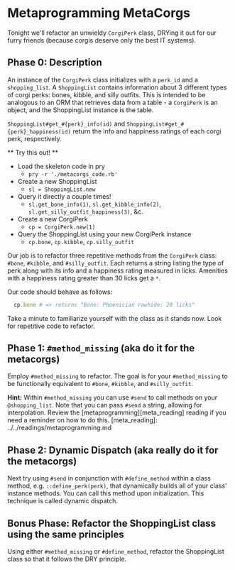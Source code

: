 # Metaprogramming MetaCorgs

Tonight we'll refactor an unwieldy `CorgiPerk` class, DRYing it out for our furry friends (because corgis deserve only the best IT systems).

## Phase 0: Description

An instance of the `CorgiPerk` class initializes with a `perk_id` and a `shopping_list`. A `ShoppingList` contains information about 3 different types of corgi perks: bones, kibble, and silly outfits. This is intended to be analogous to an ORM that retrieves data from a table - a `CorgiPerk` is an object, and the ShoppingList instance is the table.

`ShoppingList#get_#{perk}_info(id)` and `ShoppingList#get_#{perk}_happiness(id)` return the info and happiness ratings of each corgi perk, respectively.

** Try this out! **
+ Load the skeleton code in pry
  + `pry -r './metacorgs_code.rb'`
+ Create a new ShoppingList
  + `sl = ShoppingList.new`
+ Query it directly a couple times!
  + `sl.get_bone_info(1)`, `sl.get_kibble_info(2)`, `sl.get_silly_outfit_happiness(3)`, &c.
+ Create a new CorgiPerk
  + `cp = CorgiPerk.new(1)`
+ Query the ShoppingList using your new CorgiPerk instance
  + `cp.bone`, `cp.kibble`, `cp.silly_outfit`

Our job is to refactor three repetitive methods from the `CorgiPerk` class: `#bone`, `#kibble`, and `#silly_outfit`. Each returns a string listing the type of perk along with its info and a happiness rating measured in licks. Amenities with a happiness rating greater than 30 licks get a `*`.

Our code should behave as follows:

```ruby
  cp.bone # => returns "Bone: Phoenician rawhide: 20 licks"
```

Take a minute to familiarize yourself with the class as it stands now. Look for repetitive code to refactor.

## Phase 1: `#method_missing` (aka do it for the metacorgs)

Employ `#method_missing` to refactor. The goal is for your `#method_missing` to be functionally equivalent to `#bone`, `#kibble`, and `#silly_outfit`.

**Hint:** Within `#method_missing` you can use `#send` to call methods on your `@shopping_list`. Note that you can pass `#send` a string, allowing for interpolation. Review the [metaprogramming][meta_reading] reading if you need a reminder on how to do this.
[meta_reading]: ../../readings/metaprogramming.md

## Phase 2: Dynamic Dispatch (aka really do it for the metacorgs)

Next try using `#send` in conjunction with `#define_method` within a class method, e.g. `::define_perk(perk)`, that dynamically builds all of your class' instance methods. You can call this method upon initialization. This technique is called dynamic dispatch.

## Bonus Phase: Refactor the ShoppingList class using the same principles

Using either `#method_missing` or `#define_method`, refactor the ShoppingList class so that it follows the DRY principle.